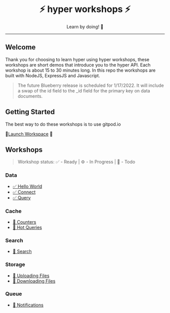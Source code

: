 <h1 align="center">⚡️ hyper workshops ⚡️</h1>
<p align="center">Learn by doing! 💪 </p>

---

## Welcome

Thank you for choosing to learn hyper using hyper workshops, these workshops are short demos that introduce you to the hyper API. Each workshop is about 15 to 30 minutes long. In this repo the workshops are built with NodeJS, ExpressJS and Javascript. 

> The future Blueberry release is scheduled for 1/17/2022.  It will include a swap of the id field to the _id field for the primary key on data documents. 

## Getting Started

The best way to do these workshops is to use gitpod.io

🚀[Launch Workspace](https://gitpod.io#https://github.com/hyper63/workshops-nodejs/tree/master) 🚀

## Workshops

> Workshop status: ✅ - Ready | ⚙️ - In Progress | 🔮 - Todo

### Data

- [✅ Hello World](/data-hello-world)
- [✅ Connect](/data-connect)
- [✅ Query](/query)

### Cache

- [🔮 Counters](/counters)
- [🔮 Hot Queries](/hot-queries)

### Search

- [🔮 Search](/search)

### Storage

- [🔮 Uploading Files](/upload)
- [🔮 Downloading Files](/download)

### Queue

- [🔮 Notifications](/notifications)
